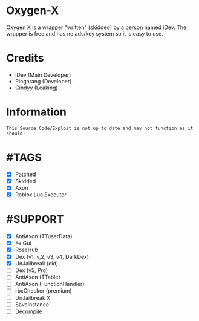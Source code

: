 # Oxygen-X
Oxygen X is a wrapper "written" (skidded) by a person named iDev.
The wrapper is free and has no ads/key system so it is easy to use.

# Credits
- iDev (Main Developer)
- Ringarang (Developer)
- Cindyy (Leaking)

# Information
``This Source Code/Exploit is not up to date and may not function as it should!``

# #TAGS
- [x] Patched
- [x] Skidded
- [x] Axon
- [x] Roblox Lua Executor

# #SUPPORT
- [x] AntiAxon (TTuserData)
- [x] Fe Gui
- [x] RoseHub
- [x] Dex (v1, v,2, v3, v4, DarkDex)
- [x] UnJailbreak (old)
- [ ] Dex (v5, Pro)
- [ ] AntiAxon (TTable)
- [ ] AntiAxon (FunctionHandler)
- [ ] rbxChecker (premium)
- [ ] UnJailbreak X
- [ ] SaveInstance
- [ ] Decompile

